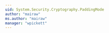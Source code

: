 ```yaml
---
uid: System.Security.Cryptography.PaddingMode
author: "mairaw"
ms.author: "mairaw"
manager: "wpickett"
---
```

